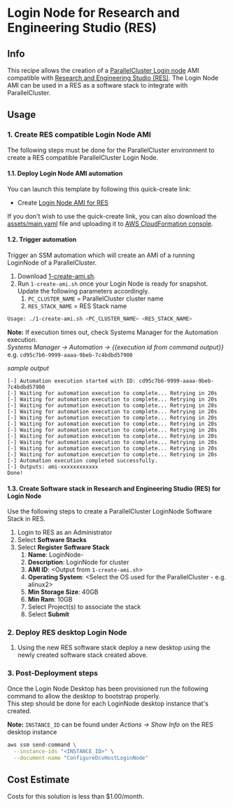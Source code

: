 # Login Node for Research and Engineering Studio (RES)

## Info

This recipe allows the creation of a [ParallelCluster Login node](https://docs.aws.amazon.com/parallelcluster/latest/ug/login-nodes-v3.html) AMI compatible with [Research and Engineering Studio (RES)](https://github.com/aws/res). The Login Node AMI can be used in a RES as a software stack to integrate with ParallelCluster.

## Usage

### 1. Create RES compatible Login Node AMI

The following steps must be done for the ParallelCluster environment to create a RES compatible ParallelCluster Login Node.

#### 1.1. Deploy Login Node AMI automation

You can launch this template by following this quick-create link:

- Create [Login Node AMI for RES](https://console.aws.amazon.com/cloudformation/home?region=us-east-1#/stacks/create/review?stackName=loginnode-for-res&templateURL=https://aws-hpc-recipes.s3.us-east-1.amazonaws.com/main/recipes/pcluster/login_node_for_res/assets/main.yaml)

If you don't wish to use the quick-create link, you can also download the [assets/main.yaml](assets/main.yaml) file and uploading it to [AWS CloudFormation console](https://console.aws.amazon.com/cloudformation).

#### 1.2. Trigger automation

Trigger an SSM automation which will create an AMI of a running LoginNode of a ParallelCluster.

1. Download [1-create-ami.sh](recipes/pcluster/login_node_for_res/assets/1-create-ami.sh).
2. Run `1-create-ami.sh` once your Login Node is ready for snapshot. Update the following parameters accordingly.
   1. `PC_CLUSTER_NAME` = ParallelCluster cluster name
   2. `RES_STACK_NAME` = RES Stack name

```bash
Usage: ./1-create-ami.sh <PC_CLUSTER_NAME> <RES_STACK_NAME>
```

**Note:** If execution times out, check Systems Manager for the Automation execution.  
_Systems Manager -> Automation -> {{execution id from command output}}_
e.g. `cd95c7b6-9999-aaaa-9beb-7c4bdbd57900`

_sample output_

```
[-] Automation execution started with ID: cd95c7b6-9999-aaaa-9beb-7c4bdbd57900
[-] Waiting for automation execution to complete... Retrying in 20s
[-] Waiting for automation execution to complete... Retrying in 20s
[-] Waiting for automation execution to complete... Retrying in 20s
[-] Waiting for automation execution to complete... Retrying in 20s
[-] Waiting for automation execution to complete... Retrying in 20s
[-] Waiting for automation execution to complete... Retrying in 20s
[-] Waiting for automation execution to complete... Retrying in 20s
[-] Waiting for automation execution to complete... Retrying in 20s
[-] Waiting for automation execution to complete... Retrying in 20s
[-] Waiting for automation execution to complete... Retrying in 20s
[-] Waiting for automation execution to complete... Retrying in 20s
[-] Automation execution completed successfully.
[-] Outputs: ami-xxxxxxxxxxxx
Done!
```

#### 1.3. Create Software stack in Research and Engineering Studio (RES) for Login Node

Use the following steps to create a ParallelCluster LoginNode Software Stack in RES.

1.  Login to RES as an Administrator
2.  Select **Software Stacks**
3.  Select **Register Software Stack**
    1.  **Name**: LoginNode-<cluster-name>
    2.  **Description**: LoginNode for cluster <cluster-name>
    3.  **AMI ID**: <Output from `1-create-ami.sh`>
    4.  **Operating System**: <Select the OS used for the ParallelCluster - e.g. alinux2>
    5.  **Min Storage Size**: 40GB
    6.  **Min Ram**: 10GB
    7.  Select Project(s) to associate the stack
    8.  Select **Submit**

### 2. Deploy RES desktop Login Node

1.  Using the new RES software stack deploy a new desktop using the newly created software stack created above.

### 3. Post-Deployment steps

Once the Login Node Desktop has been provisioned run the following command to allow the desktop to bootstrap properly.  
This step should be done for each LoginNode desktop instance that's created.

**Note:** `INSTANCE_ID` can be found under _Actions -> Show Info_ on the RES desktop instance

```bash
aws ssm send-command \
  --instance-ids "<INSTANCE_ID>" \
  --document-name "ConfigureDcvHostLoginNode"
```

## Cost Estimate

Costs for this solution is less than $1.00/month.
